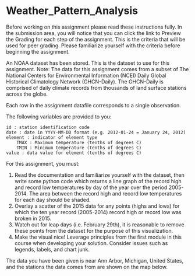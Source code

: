 # Weather_Pattern_Analysis

Before working on this assignment please read these instructions fully. In the submission area, you will notice that you can click the link to Preview the Grading for each step of the assignment. This is the criteria that will be used for peer grading. Please familiarize yourself with the criteria before beginning the assignment.

An NOAA dataset has been stored. This is the dataset to use for this assignment. 
Note: The data for this assignment comes from a subset of The National Centers for Environmental Information (NCEI) Daily Global Historical Climatology Network (GHCN-Daily). The GHCN-Daily is comprised of daily climate records from thousands of land surface stations across the globe.

Each row in the assignment datafile corresponds to a single observation.

The following variables are provided to you:

    id : station identification code
    date : date in YYYY-MM-DD format (e.g. 2012-01-24 = January 24, 2012)
    element : indicator of element type
        TMAX : Maximum temperature (tenths of degrees C)
        TMIN : Minimum temperature (tenths of degrees C)
    value : data value for element (tenths of degrees C)

For this assignment, you must:

1. Read the documentation and familiarize yourself with the dataset, then write some python code which returns a line graph of the record high and record low temperatures by day of the year over the period 2005-2014. The area between the record high and record low temperatures for each day should be shaded.
2. Overlay a scatter of the 2015 data for any points (highs and lows) for which the ten year record (2005-2014) record high or record low was broken in 2015.
3. Watch out for leap days (i.e. February 29th), it is reasonable to remove these points from the dataset for the purpose of this visualization.
4. Make the visual nice! Leverage principles from the first module in this course when developing your solution. Consider issues such as legends, labels, and chart junk.

The data you have been given is near Ann Arbor, Michigan, United States, and the stations the data comes from are shown on the map below.
